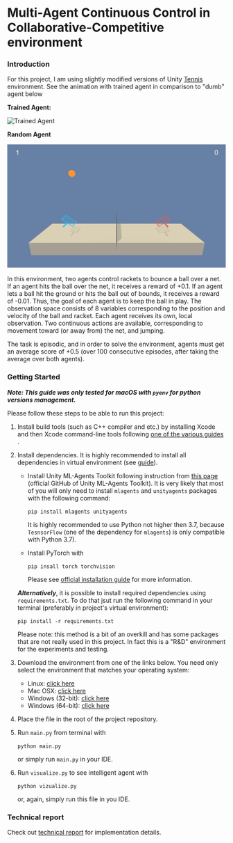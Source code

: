 [//]: # (Image References)

[image1]: animations/trained_agent.gif "Trained Agent"
[image2]: animations/random_agent.gif "Random agent"


# Multi-Agent Continuous Control in Collaborative-Competitive environment

### Introduction

For this project, I am using slightly modified versions of Unity [Tennis](https://github.com/Unity-Technologies/ml-agents/blob/master/docs/Learning-Environment-Examples.md#tennis) environment. See the animation with trained agent in comparison to "dumb" agent below

**Trained Agent:**

![Trained Agent][image1]

**Random Agent**

![Random Agnet][image2]

In this environment, two agents control rackets to bounce a ball over a net. If an agent hits the ball over the net, it receives a reward of +0.1. If an agent lets a ball hit the ground or hits the ball out of bounds, it receives a reward of -0.01. Thus, the goal of each agent is to keep the ball in play. The observation space consists of 8 variables corresponding to the position and velocity of the ball and racket. Each agent receives its own, local observation. Two continuous actions are available, corresponding to movement toward (or away from) the net, and jumping.

The task is episodic, and in order to solve the environment, agents must get an average score of +0.5 (over 100 consecutive episodes, after taking the average over both agents).

### Getting Started

***Note: This guide was only tested for macOS with `pyenv` for python versions management.***

Please follow these steps to be able to run this project:

 1. Install build tools (such as C++ compiler and etc.) by installing Xcode and then Xcode command-line tools following [one of the various guides](https://macpaw.com/how-to/install-command-line-tools) .

 2. Install dependencies. It is highly recommended to install all dependencies in virtual environment (see [guide](https://github.com/Unity-Technologies/ml-agents/blob/master/docs/Using-Virtual-Environment.md)).

    - Install Unity ML-Agents Toolkit following instruction from [this page](https://github.com/Unity-Technologies/ml-agents/blob/master/docs/Installation.md) (official GitHub of Unity ML-Agents Toolkit). It is very likely that most of you will only need to install `mlagents` and `unityagents`  packages with the following command:
        ```shell script
        pip install mlagents unityagents
        ```
        It is highly recommended to use Python not higher then 3.7, because `TesnsorFlow` (one of the dependency for `mlagents`) is only compatible with Python 3.7).

    - Install PyTorch with
        ```shell script
        pip insall torch torchvision
        ```
        Please see [official installation guide](https://pytorch.org/get-started/locally/#mac-installation) for more information.
        
    ***Alternatively***, it is possible to install required dependencies using `requirements.txt`. To do that jsut run the following command in your terminal (preferably in project's virtual environment):
    ```shell script
    pip install -r requirements.txt
    ```
    Please note: this method is a bit of an overkill and has some packages that are not really used in this project. In fact this is a "R&D" environment for the experiments and testing.

3. Download the environment from one of the links below. You need only select the environment that matches your operating system:

    - Linux: [click here](https://s3-us-west-1.amazonaws.com/udacity-drlnd/P3/Tennis/Tennis_Linux.zip)
    - Mac OSX: [click here](https://s3-us-west-1.amazonaws.com/udacity-drlnd/P3/Tennis/Tennis.app.zip)
    - Windows (32-bit): [click here](https://s3-us-west-1.amazonaws.com/udacity-drlnd/P3/Tennis/Tennis_Windows_x86.zip)
    - Windows (64-bit): [click here](https://s3-us-west-1.amazonaws.com/udacity-drlnd/P3/Tennis/Tennis_Windows_x86_64.zip)
    
4. Place the file in the root of the project repository.

5. Run `main.py` from terminal with
    ```shell script
    python main.py
    ```
    or simply run `main.py` in your IDE.

6. Run `visualize.py` to see intelligent agent with
    ```shell script
    python vizualize.py
    ```
   or, again, simply run this file in you IDE.

### Technical report
 
Check out [technical report](REPORT.md) for implementation details.